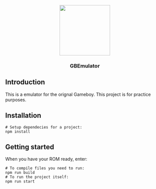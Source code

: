 <p align="center"><img src="https://i.imgur.com/eVPw4HB.png" width="160" height="160"> </p>
<h3 align="center">GBEmulator</h3>

## Introduction

This is a emulator for the orignal Gameboy. This project is for practice purposes.


## Installation


```shell
# Setup dependecies for a project:
npm install
```

## Getting started

When you have your ROM ready, enter:

```shell
# To compile files you need to run:
npm run build
# To run the project itself:
npm run start
```


